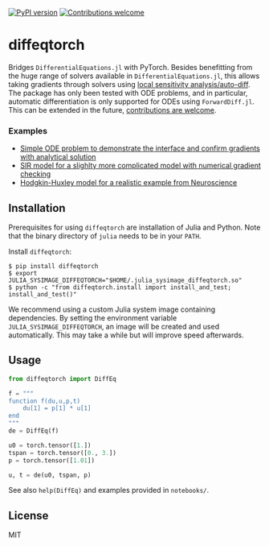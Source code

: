 [![PyPI version](https://badge.fury.io/py/diffeqtorch.svg)](https://badge.fury.io/py/diffeqtorch)
[![Contributions welcome](https://img.shields.io/badge/contributions-welcome-brightgreen.svg?style=flat)](https://github.com/sbi-benchmark/diffeqtorch/blob/master/CONTRIBUTING.md)

# diffeqtorch

Bridges `DifferentialEquations.jl` with PyTorch. Besides benefitting from the huge range of solvers available in `DifferentialEquations.jl`, this allows taking gradients through solvers using [local sensitivity analysis/auto-diff](https://docs.sciml.ai/stable/analysis/sensitivity/). The package has only been tested with ODE problems, and in particular, automatic differentiation is only supported for ODEs using `ForwardDiff.jl`. This can be extended in the future, [contributions are welcome](https://github.com/sbi-benchmark/diffeqtorch/blob/master/CONTRIBUTING.md).


### Examples

- [Simple ODE problem to demonstrate the interface and confirm gradients with analytical solution](https://github.com/sbi-benchmark/diffeqtorch/blob/master/notebooks/01_simple_ode.ipynb)
- [SIR model for a slighlty more complicated model with numerical gradient checking](https://github.com/sbi-benchmark/diffeqtorch/blob/master/notebooks/02_sir_model.ipynb)
- [Hodgkin-Huxley model for a realistic example from Neuroscience](https://github.com/sbi-benchmark/diffeqtorch/blob/master/notebooks/03_hh_model.ipynb)


## Installation

Prerequisites for using `diffeqtorch` are installation of Julia and Python. Note that the binary directory of `julia` needs to be in your `PATH`.

Install `diffeqtorch`:
```commandline
$ pip install diffeqtorch
$ export JULIA_SYSIMAGE_DIFFEQTORCH="$HOME/.julia_sysimage_diffeqtorch.so"
$ python -c "from diffeqtorch.install import install_and_test; install_and_test()"
```

We recommend using a custom Julia system image containing dependencies. By setting the environment variable `JULIA_SYSIMAGE_DIFFEQTORCH`, an image will be created and used automatically. This may take a while but will improve speed afterwards.


## Usage

```python
from diffeqtorch import DiffEq

f = """
function f(du,u,p,t)
    du[1] = p[1] * u[1]
end
"""
de = DiffEq(f)

u0 = torch.tensor([1.])
tspan = torch.tensor([0., 3.])
p = torch.tensor([1.01])

u, t = de(u0, tspan, p)
```

See also `help(DiffEq)` and examples provided in `notebooks/`.


## License

MIT
